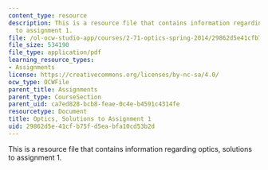 ```yaml
---
content_type: resource
description: This is a resource file that contains information regarding optics, solutions
  to assignment 1.
file: /ol-ocw-studio-app/courses/2-71-optics-spring-2014/29862d5e41cfb75fd5eabfa10cd53b2d_MIT2_71S14_HW_1_sols.pdf
file_size: 534190
file_type: application/pdf
learning_resource_types:
- Assignments
license: https://creativecommons.org/licenses/by-nc-sa/4.0/
ocw_type: OCWFile
parent_title: Assignments
parent_type: CourseSection
parent_uid: ca7ed828-bcb8-feae-0c4e-b4591c4314fe
resourcetype: Document
title: Optics, Solutions to Assignment 1
uid: 29862d5e-41cf-b75f-d5ea-bfa10cd53b2d
---
```

This is a resource file that contains information regarding optics, solutions to assignment 1.